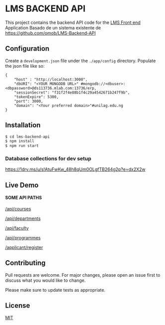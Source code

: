 # LMS BACKEND API

This project contains the backend API code for the [LMS Front end](https://github.com/omob/LMS-FRONTEND) Application
Basado de un sistema existente de https://github.com/omob/LMS-Backend-API

## Configuration

Create a `development.json` file under the `./app/config` directory. Populate the json file like so:

```
{
    "host" : "http://localhost:3000",
    "dbURI": "<YOUR MONGODB URL>" #mongodb://<dbuser>:<dbpassword>@ds113736.mlab.com:13736/erp,
    "sessionSecret": "f31f2f4e88b1f4c29a4542671b247f9b",
    "tokenExpire": 5300,
    "port": 3000,
    "domain": "<Your preferred domain>"#unilag.edu.ng
}

```

## Installation

```bash
$ cd lms-backend-api
$ npm install
$ npm run start
```
### Database collections for dev setup
https://1drv.ms/u/s!AtuFwKw_48h8qUm0OLgfTB264g2p?e=dx2X2w

## Live Demo

#### SOME API PATHS

[/api/courses](https://lmsbackend.herokuapp.com/api/courses)

[/api/departments](https://lmsbackend.herokuapp.com/api/departments)

[/api/faculty](https://lmsbackend.herokuapp.com/api/faculty)

[/api/programmes](https://lmsbackend.herokuapp.com/api/programmes)

[/applicant/register](https://lmsbackend.herokuapp.com/api/applicant/register)

## Contributing

Pull requests are welcome. For major changes, please open an issue first to discuss what you would like to change.

Please make sure to update tests as appropriate.

## License

[MIT](https://choosealicense.com/licenses/mit/)
